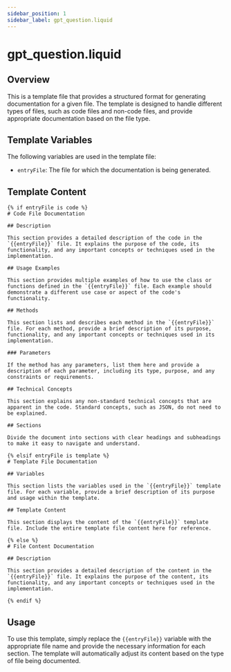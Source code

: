 ```yaml
---
sidebar_position: 1
sidebar_label: gpt_question.liquid
---
```


# gpt_question.liquid

## Overview

This is a template file that provides a structured format for generating documentation for a given file. The template is designed to handle different types of files, such as code files and non-code files, and provide appropriate documentation based on the file type.

## Template Variables

The following variables are used in the template file:

- `entryFile`: The file for which the documentation is being generated.

## Template Content

```
{% if entryFile is code %}
# Code File Documentation

## Description

This section provides a detailed description of the code in the `{{entryFile}}` file. It explains the purpose of the code, its functionality, and any important concepts or techniques used in the implementation.

## Usage Examples

This section provides multiple examples of how to use the class or functions defined in the `{{entryFile}}` file. Each example should demonstrate a different use case or aspect of the code's functionality.

## Methods

This section lists and describes each method in the `{{entryFile}}` file. For each method, provide a brief description of its purpose, functionality, and any important concepts or techniques used in its implementation.

### Parameters

If the method has any parameters, list them here and provide a description of each parameter, including its type, purpose, and any constraints or requirements.

## Technical Concepts

This section explains any non-standard technical concepts that are apparent in the code. Standard concepts, such as JSON, do not need to be explained.

## Sections

Divide the document into sections with clear headings and subheadings to make it easy to navigate and understand.

{% elsif entryFile is template %}
# Template File Documentation

## Variables

This section lists the variables used in the `{{entryFile}}` template file. For each variable, provide a brief description of its purpose and usage within the template.

## Template Content

This section displays the content of the `{{entryFile}}` template file. Include the entire template file content here for reference.

{% else %}
# File Content Documentation

## Description

This section provides a detailed description of the content in the `{{entryFile}}` file. It explains the purpose of the content, its functionality, and any important concepts or techniques used in the implementation.

{% endif %}
```

## Usage

To use this template, simply replace the `{{entryFile}}` variable with the appropriate file name and provide the necessary information for each section. The template will automatically adjust its content based on the type of file being documented.